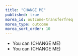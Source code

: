 ```yaml
---
title: "CHANGE ME"
published: true
morea_id: outcome-transferfreq
morea_type: outcome
morea_sort_order: 10
---
```


  * You can (CHANGE ME) 
  * You can (CHANGE ME)
